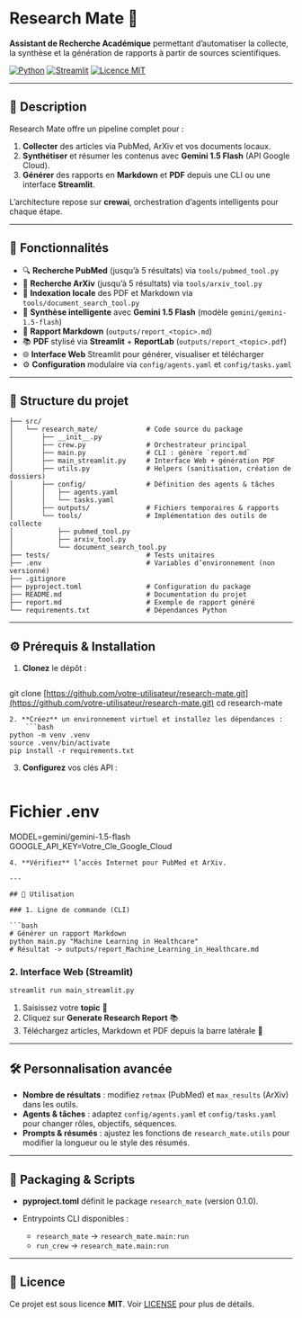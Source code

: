 # Research Mate 🚀

**Assistant de Recherche Académique** permettant d’automatiser la collecte, la synthèse et la génération de rapports à partir de sources scientifiques.

[![Python](https://img.shields.io/badge/python-3.10%2B-blue)](https://www.python.org/)
[![Streamlit](https://img.shields.io/badge/streamlit-%3E%3D1.0-green)](https://streamlit.io/)
[![Licence MIT](https://img.shields.io/badge/licence-MIT-yellow.svg)](LICENSE)

---

## 🌟 Description

Research Mate offre un pipeline complet pour :

1. **Collecter** des articles via PubMed, ArXiv et vos documents locaux.
2. **Synthétiser** et résumer les contenus avec **Gemini 1.5 Flash** (API Google Cloud).
3. **Générer** des rapports en **Markdown** et **PDF** depuis une CLI ou une interface **Streamlit**.

L’architecture repose sur **crewai**, orchestration d’agents intelligents pour chaque étape.

---

## 🔧 Fonctionnalités

* 🔍 **Recherche PubMed** (jusqu’à 5 résultats) via `tools/pubmed_tool.py`
* 📄 **Recherche ArXiv** (jusqu’à 5 résultats) via `tools/arxiv_tool.py`
* 📂 **Indexation locale** des PDF et Markdown via `tools/document_search_tool.py`
* 🤖 **Synthèse intelligente** avec **Gemini 1.5 Flash** (modèle `gemini/gemini-1.5-flash`)
* 📑 **Rapport Markdown** (`outputs/report_<topic>.md`)
* 📚 **PDF** stylisé via **Streamlit** + **ReportLab** (`outputs/report_<topic>.pdf`)
* 🌐 **Interface Web** Streamlit pour générer, visualiser et télécharger
* ⚙️ **Configuration** modulaire via `config/agents.yaml` et `config/tasks.yaml`

---

## 📂 Structure du projet

```plaintext
├── src/
│   └── research_mate/            # Code source du package
│       ├── __init__.py
│       ├── crew.py               # Orchestrateur principal
│       ├── main.py               # CLI : génère `report.md`
│       ├── main_streamlit.py     # Interface Web + génération PDF
│       ├── utils.py              # Helpers (sanitisation, création de dossiers)
│       ├── config/               # Définition des agents & tâches
│       │   ├── agents.yaml
│       │   └── tasks.yaml
│       ├── outputs/              # Fichiers temporaires & rapports
│       └── tools/                # Implémentation des outils de collecte
│           ├── pubmed_tool.py
│           ├── arxiv_tool.py
│           └── document_search_tool.py
├── tests/                        # Tests unitaires
├── .env                          # Variables d’environnement (non versionné)
├── .gitignore
├── pyproject.toml                # Configuration du package
├── README.md                     # Documentation du projet
├── report.md                     # Exemple de rapport généré
└── requirements.txt              # Dépendances Python
```

---

## ⚙️ Prérequis & Installation

1. **Clonez** le dépôt :

   ```bash
   ```

git clone [https://github.com/votre-utilisateur/research-mate.git](https://github.com/votre-utilisateur/research-mate.git)
cd research-mate

````
2. **Créez** un environnement virtuel et installez les dépendances :
    ```bash
python -m venv .venv
source .venv/bin/activate
pip install -r requirements.txt
````

3. **Configurez** vos clés API :

   ```bash
   ```

# Fichier .env

MODEL=gemini/gemini-1.5-flash
GOOGLE\_API\_KEY=Votre\_Cle\_Google\_Cloud

````
4. **Vérifiez** l’accès Internet pour PubMed et ArXiv.

---

## 🚀 Utilisation

### 1. Ligne de commande (CLI)

```bash
# Générer un rapport Markdown
python main.py "Machine Learning in Healthcare"
# Résultat -> outputs/report_Machine_Learning_in_Healthcare.md
````

### 2. Interface Web (Streamlit)

```bash
streamlit run main_streamlit.py
```

1. Saisissez votre **topic** 🔎
2. Cliquez sur **Generate Research Report** 📚
3. Téléchargez articles, Markdown et PDF depuis la barre latérale 📰

---

## 🛠️ Personnalisation avancée

* **Nombre de résultats** : modifiez `retmax` (PubMed) et `max_results` (ArXiv) dans les outils.
* **Agents & tâches** : adaptez `config/agents.yaml` et `config/tasks.yaml` pour changer rôles, objectifs, séquences.
* **Prompts & résumés** : ajustez les fonctions de `research_mate.utils` pour modifier la longueur ou le style des résumés.

---

## 🧱 Packaging & Scripts

* **pyproject.toml** définit le package `research_mate` (version 0.1.0).
* Entrypoints CLI disponibles :

  * `research_mate` -> `research_mate.main:run`
  * `run_crew`      -> `research_mate.main:run`

---


## 📄 Licence

Ce projet est sous licence **MIT**. Voir [LICENSE](LICENSE) pour plus de détails.
